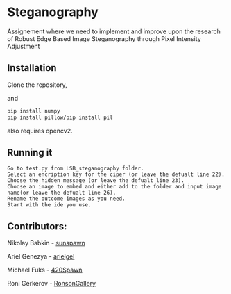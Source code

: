 # Steganography
Assignement where we need to implement and improve upon the research of Robust Edge Based Image Steganography through Pixel Intensity Adjustment


## Installation

Clone the repository,

and 

```bash
pip install numpy
pip install pillow/pip install pil
```

also requires opencv2.

## Running it
```
Go to test.py from LSB_steganography folder.
Select an encription key for the ciper (or leave the defualt line 22).
Choose the hidden message (or leave the defualt line 23).
Choose an image to embed and either add to the folder and input image name(or leave the defualt line 26).
Rename the outcome images as you need.
Start with the ide you use.
```


## Contributors:

Nikolay Babkin - [sunspawn](https://github.com/Sunspawn/)

Ariel Genezya - [arielgel](https://github.com/arielge1)

Michael Fuks - [420Spawn](https://github.com/420Spawn)

Roni Gerkerov - [RonsonGallery](https://github.com/RonsonGallery)
